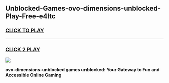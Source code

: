 
## Unblocked-Games-ovo-dimensions-unblocked-Play-Free-e4ltc
<h3>
<a href="https://premium76.site?title=ovo-dimensions-unblocked&ref=18A1">CLICK TO PLAY</a></h3>
<hr>

<h3>
<a href="https://premium76.site?title=ovo-dimensions-unblocked&ref=18A1">CLICK 2 PLAY</a>
  
</h3>

<a href="https://premium76.site?title=ovo-dimensions-unblocked&ref=18A1"><img src="https://clearcache.store/games.png"></a>


**ovo-dimensions-unblocked games unblocked: Your Gateway to Fun and Accessible Online Gaming**
